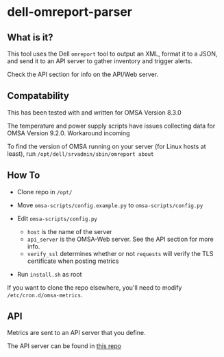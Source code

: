 # dell-omreport-parser

## What is it?

This tool uses the Dell `omreport` tool to output an XML, format it to a JSON, and send it to an API server to gather inventory and trigger alerts.

Check the API section for info on the API/Web server.

## Compatability 

This has been tested with and written for OMSA Version 8.3.0

The temperature and power supply scripts have issues collecting data for OMSA Version 9.2.0. Workaround incoming

To find the version of OMSA running on your server (for Linux hosts at least), run `/opt/dell/srvadmin/sbin/omreport about`
## How To

- Clone repo in `/opt/`

- Move `omsa-scripts/config.example.py` to `omsa-scripts/config.py`

- Edit `omsa-scripts/config.py`
    - `host` is the name of the server
    - `api_server` is the OMSA-Web server. See the API section for more info.
    - `verify_ssl` determines whether or not `requests` will verify the TLS certificate when posting metrics

- Run `install.sh` as root

If you want to clone the repo elsewhere, you'll need to modify `/etc/cron.d/omsa-metrics`.

## API

Metrics are sent to an API server that you define. 

The API server can be found in [this repo](https://github.com/mitchya1/dell-omreport-web)
